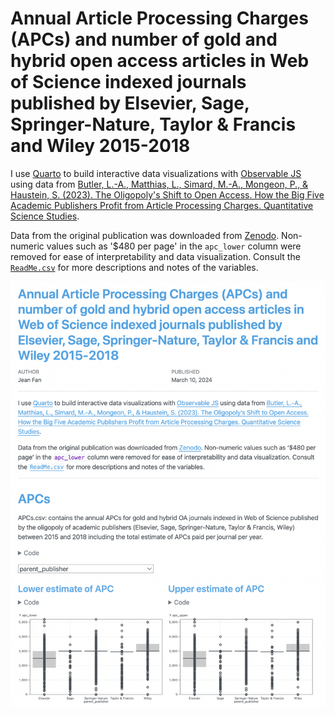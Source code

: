 # Annual Article Processing Charges (APCs) and number of gold and hybrid open access articles in Web of Science indexed journals published by Elsevier, Sage, Springer-Nature, Taylor & Francis and Wiley 2015-2018

I use [Quarto](https://quarto.org/) to build interactive data visualizations with [Observable JS](https://quarto.org/docs/interactive/ojs/ojs-cells.html) using data from [Butler, L.-A., Matthias, L., Simard, M.-A., Mongeon, P., & Haustein, S. (2023). The Oligopoly's Shift to Open Access. How the Big Five Academic Publishers Profit from Article Processing Charges. Quantitative Science Studies](https://direct.mit.edu/qss/article/4/4/778/118070/The-oligopoly-s-shift-to-open-access-How-the-big). 

Data from the original publication was downloaded from [Zenodo](https://zenodo.org/records/7086420). Non-numeric values such as '$480 per page' in the `apc_lower` column were removed for ease of interpretability and data visualization. Consult the [`ReadMe.csv`](https://zenodo.org/records/7086420) for more descriptions and notes of the variables.

<img src='image.png'>